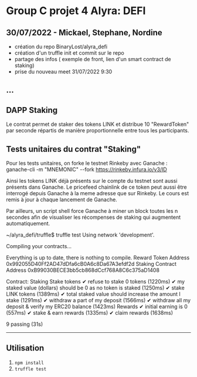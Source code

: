 # Group C projet 4 Alyra: DEFI

## 30/07/2022 - Mickael,  Stephane, Nordine

- création du repo BinaryLost/alyra_defi
- création d'un truffle init et commit sur le repo
- partage des infos ( exemple de front, lien d'un smart contract de staking)
- prise du nouveau meet 31/07/2022 9:30

## ...

## DAPP Staking

Le contrat permet de staker des tokens LINK et distribue 10 "RewardToken" par seconde répartis de manière proportionnelle entre tous les participants.

## Tests unitaires du contrat "Staking"

Pour les tests unitaires, on forke le testnet Rinkeby avec Ganache :
ganache-cli -m "MNEMONIC" --fork https://rinkeby.infura.io/v3/ID

Ainsi les tokens LINK déjà présents sur le compte du testnet sont aussi présents dans Ganache. 
Le pricefeed chainlink de ce token peut aussi être interrogé depuis Ganache à la meme adresse que sur Rinkeby.
Le cours est remis à jour à chaque lancement de Ganache.

Par ailleurs, un script shell force Ganache à miner un block toutes les n secondes afin de visualiser les récompenses de staking qui augmentent automatiquement.

~/alyra_defi/truffle$ truffle test
Using network 'development'.

Compiling your contracts...

Everything is up to date, there is nothing to compile.
Reward Token Address 0x992055D40Ff2AD47dDfa6cB0A6c8Da67A3efdf2d
Staking Contract Address 0xB99030BECE3bb5cb868dCcf768A8C6c375aD1408


  Contract: Staking
    Stake tokens
      ✔ refuse to stake 0 tokens (1220ms)
      ✔ my staked value (dollars) should be 0 as no token is staked (1250ms)
      ✔ stake LINK tokens (1389ms)
      ✔ total staked value should increase the amount I stake (1291ms)
      ✔ withdraw a part of my deposit (1566ms)
      ✔ withdraw all my deposit & verify my ERC20 balance (1423ms)
    Rewards
      ✔ initial earning is 0 (557ms)
      ✔ stake & earn rewards (1335ms)
      ✔ claim rewards (1638ms)

  9 passing (31s)

___________________________________________________________________________________________________________________________________________
## Utilisation

1. `npm install`
2. `truffle test`
